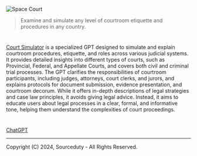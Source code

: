 ![Space Court](https://github.com/user-attachments/assets/5a0fd129-f66b-4791-a3a2-418f702d129e)

> Examine and simulate any level of courtroom etiquette and procedures in any country.
#

[Court Simulator](https://chatgpt.com/g/g-e4ANQnhYr-court-simulator) is a specialized GPT designed to simulate and explain courtroom procedures, etiquette, and roles across various judicial systems. It provides detailed insights into different types of courts, such as Provincial, Federal, and Appellate Courts, and covers both civil and criminal trial processes. The GPT clarifies the responsibilities of courtroom participants, including judges, attorneys, court clerks, and jurors, and explains protocols for document submission, evidence presentation, and courtroom decorum. While it offers in-depth descriptions of legal strategies and case law principles, it avoids giving legal advice. Instead, it aims to educate users about legal processes in a clear, formal, and informative tone, helping them understand the complexities of court proceedings.

#
###

[ChatGPT](https://github.com/sourceduty/ChatGPT)

***
Copyright (C) 2024, Sourceduty - All Rights Reserved.
